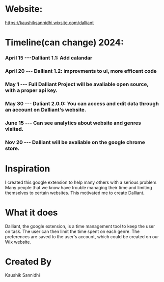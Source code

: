# Website:
https://kaushiksannidhi.wixsite.com/dalliant

# Timeline(can change) 2024:
### April 15 ---Dalliant 1.1: Add calandar 
### April 20 --- Dalliant 1.2: improvments to ui, more efficent code 
### May 1 --- Full Dalliant Project will be avaliable open source, with a proper api key. 
### May 30 --- Daliant 2.0.0: You can access and edit data through an account on Dalliant's website. 
### June 15 --- Can see analytics about website and genres visited. 
### Nov 20 --- Dalliant will be avaliable on the google chrome store. 

# Inspiration
I created this google extension to help many others with a serious problem. Many people that we know have trouble managing their time and limiting themselves to certain websites. This motivated me to create Dalliant. 

# What it does
Dalliant, the google extension, is a time management tool to keep the user on task. The user can then limit the time spent on each genre. The preferences are saved to the user's account, which could be created on our Wix website. 


# Created By
Kaushik Sannidhi 
